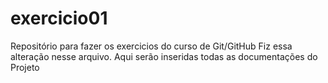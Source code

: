 # exercicio01
Repositório para fazer os exercicios do curso de Git/GitHub
Fiz essa alteração nesse arquivo. Aqui serão inseridas todas as documentações do Projeto
